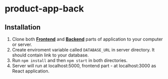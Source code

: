 # product-app-back

## Installation
1. Clone both **[Frontend](https://github.com/Enerveen/product-app-front)** and **[Backend](https://github.com/Enerveen/product-app-back)** parts of application to your computer or server.
2. Create enviroment variable called `DATABASE_URL` in server directory. It should contain link to your database.
3. Run `npm install` and then `npm start` in both directories.
4. Server will run at localhost:5000, frontend part - at localhost:3000 as React application.
